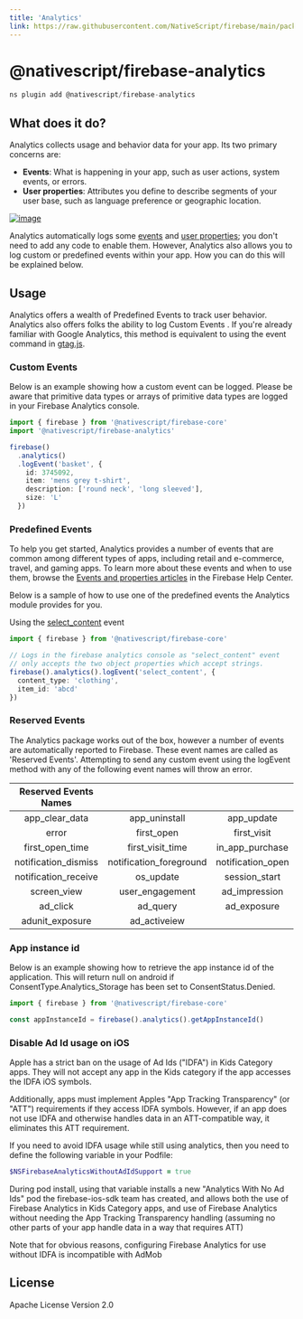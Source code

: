 ```yaml
---
title: 'Analytics'
link: https://raw.githubusercontent.com/NativeScript/firebase/main/packages/firebase-analytics/README.md
---
```


# @nativescript/firebase-analytics

```javascript
ns plugin add @nativescript/firebase-analytics
```

## What does it do?

Analytics collects usage and behavior data for your app. Its two primary concerns are:

- **Events**: What is happening in your app, such as user actions, system events, or errors.
- **User properties**: Attributes you define to describe segments of your user base, such as language preference or geographic location.

[![image](https://img.youtube.com/vi/8iZpH7O6zXo/hqdefault.jpg)](https://www.youtube.com/watch?v=8iZpH7O6zXo)

Analytics automatically logs some [events](https://support.google.com/analytics/answer/9234069) and [user properties](https://support.google.com/analytics/answer/9268042); you don't need to add any code to enable them. However, Analytics also allows you to log custom or predefined events within your app. How you can do this will be explained below.

## Usage

Analytics offers a wealth of Predefined Events to track user behavior. Analytics also offers folks the ability to log Custom Events . If you're already familiar with Google Analytics, this method is equivalent to using the event command in [gtag.js](https://developers.google.com/gtagjs/).

### Custom Events

Below is an example showing how a custom event can be logged. Please be aware that primitive data types or arrays of primitive data types are logged in your Firebase Analytics console.

```ts
import { firebase } from '@nativescript/firebase-core'
import '@nativescript/firebase-analytics'

firebase()
  .analytics()
  .logEvent('basket', {
    id: 3745092,
    item: 'mens grey t-shirt',
    description: ['round neck', 'long sleeved'],
    size: 'L'
  })
```

### Predefined Events

To help you get started, Analytics provides a number of events that are common among different types of apps, including retail and e-commerce, travel, and gaming apps. To learn more about these events and when to use them, browse the [Events and properties articles](https://support.google.com/analytics/answer/9322688?hl=en&ref_topic=9267641) in the Firebase Help Center.

Below is a sample of how to use one of the predefined events the Analytics module provides for you.

Using the [select_content](https://developers.google.com/analytics/devguides/collection/ga4/reference/events#select_content) event

```ts
import { firebase } from '@nativescript/firebase-core'

// Logs in the firebase analytics console as "select_content" event
// only accepts the two object properties which accept strings.
firebase().analytics().logEvent('select_content', {
  content_type: 'clothing',
  item_id: 'abcd'
})
```

### Reserved Events

The Analytics package works out of the box, however a number of events are automatically reported to Firebase. These event names are called as 'Reserved Events'. Attempting to send any custom event using the logEvent method with any of the following event names will throw an error.

| Reserved Events Names |                         |                   |
| :-------------------: | :---------------------: | :---------------: |
|    app_clear_data     |      app_uninstall      |    app_update     |
|         error         |       first_open        |    first_visit    |
|    first_open_time    |    first_visit_time     |  in_app_purchase  |
| notification_dismiss  | notification_foreground | notification_open |
| notification_receive  |        os_update        |   session_start   |
|      screen_view      |     user_engagement     |   ad_impression   |
|       ad_click        |        ad_query         |    ad_exposure    |
|    adunit_exposure    |      ad_activeiew       |

### App instance id

Below is an example showing how to retrieve the app instance id of the application. This will return null on android if ConsentType.Analytics_Storage has been set to ConsentStatus.Denied.

```ts
import { firebase } from '@nativescript/firebase-core'

const appInstanceId = firebase().analytics().getAppInstanceId()
```

### Disable Ad Id usage on iOS

Apple has a strict ban on the usage of Ad Ids ("IDFA") in Kids Category apps. They will not accept any app in the Kids category if the app accesses the IDFA iOS symbols.

Additionally, apps must implement Apples "App Tracking Transparency" (or "ATT") requirements if they access IDFA symbols. However, if an app does not use IDFA and otherwise handles data in an ATT-compatible way, it eliminates this ATT requirement.

If you need to avoid IDFA usage while still using analytics, then you need to define the following variable in your Podfile:

```ruby
$NSFirebaseAnalyticsWithoutAdIdSupport = true
```

During pod install, using that variable installs a new "Analytics With No Ad Ids" pod the firebase-ios-sdk team has created, and allows both the use of Firebase Analytics in Kids Category apps, and use of Firebase Analytics without needing the App Tracking Transparency handling (assuming no other parts of your app handle data in a way that requires ATT)

Note that for obvious reasons, configuring Firebase Analytics for use without IDFA is incompatible with AdMob

## License

Apache License Version 2.0
